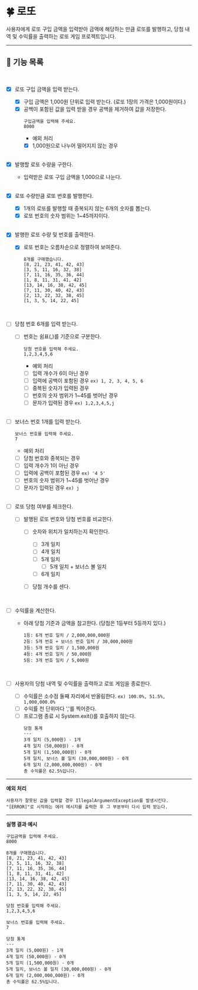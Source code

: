# 🍀 로또
사용자에게 로또 구입 금액을 입력받아 금액에 해당하는 만큼 로또를 발행하고, 당첨 내역 및 수익률을 출력하는 로또 게임 프로젝트입니다.

-------------
## 🚀 기능 목록

<br/>

- [X] 로또 구입 금액을 입력 받는다.
  - [X] 구입 금액은 1,000원 단위로 입력 받는다. (로또 1장의 가격은 1,000원이다.)
  - [X] 공백이 포함된 값을 입력 받을 경우 공백을 제거하여 값을 저장한다.
    ```
    구입금액을 입력해 주세요.
    8000
    ```
    - 예외 처리
    - [X] 1,000원으로 나누어 떨어지지 않는 경우
    
    <br/>
  
- [X] 발행할 로또 수량을 구한다.
  - 입력받은 로또 구입 금액을 1,000으로 나눈다.
    
  <br/>
  
- [X] 로또 수량만큼 로또 번호를 발행한다.
  - [X] 1개의 로또를 발행할 때 중복되지 않는 6개의 숫자를 뽑는다.
  - [X] 로또 번호의 숫자 범위는 1~45까지이다.
  
  <br/>

- [X] 발행한 로또 수량 및 번호를 출력한다.
  - [X] 로또 번호는 오름차순으로 정렬하여 보여준다.
    ```
    8개를 구매했습니다.
    [8, 21, 23, 41, 42, 43] 
    [3, 5, 11, 16, 32, 38] 
    [7, 11, 16, 35, 36, 44] 
    [1, 8, 11, 31, 41, 42] 
    [13, 14, 16, 38, 42, 45] 
    [7, 11, 30, 40, 42, 43] 
    [2, 13, 22, 32, 38, 45] 
    [1, 3, 5, 14, 22, 45]
    ```

    <br/>

- [ ] 당첨 번호 6개를 입력 받는다.
  - [ ] 번호는 쉼표(,)를 기준으로 구분한다.
    ```
    당첨 번호를 입력해 주세요.
    1,2,3,4,5,6
    ```
    - 예외 처리
    - [ ] 입력 개수가 6이 아닌 경우
    - [ ] 입력에 공백이 포함된 경우 `ex) 1, 2, 3, 4, 5, 6`
    - [ ] 중복된 숫자가 입력된 경우
    - [ ] 번호의 숫자 범위가 1~45를 벗어난 경우
    - [ ] 문자가 입력된 경우 `ex) 1,2,3,4,5,j`
    
    <br/>

- [ ] 보너스 번호 1개를 입력 받는다.
  ```
  보너스 번호를 입력해 주세요.
  7
  ```
  - 예외 처리
  - [ ] 당첨 번호와 중복되는 경우
  - [ ] 입력 개수가 1이 아닌 경우
  - [ ] 입력에 공백이 포함된 경우 `ex) '4 5'`
  - [ ] 번호의 숫자 범위가 1~45를 벗어난 경우
  - [ ] 문자가 입력된 경우 `ex) j`

  <br/>

- [ ] 로또 당첨 여부를 체크한다.
  - [ ] 발행된 로또 번호와 당첨 번호를 비교한다.
    - [ ] 숫자와 위치가 일치하는지 확인한다.
      - [ ] 3개 일치
      - [ ] 4개 일치
      - [ ] 5개 일치
        - [ ] 5개 일치 + 보너스 볼 일치
      - [ ] 6개 일치
    - [ ] 당첨 개수를 센다.
      
      <br/>

- [ ] 수익률을 계산한다.
  - 아래 당첨 기준과 금액을 참고한다. (당첨은 1등부터 5등까지 있다.)
    ```
    1등: 6개 번호 일치 / 2,000,000,000원
    2등: 5개 번호 + 보너스 번호 일치 / 30,000,000원
    3등: 5개 번호 일치 / 1,500,000원
    4등: 4개 번호 일치 / 50,000원
    5등: 3개 번호 일치 / 5,000원
    ```

    <br/>

- [ ] 사용자의 당첨 내역 및 수익률을 출력하고 로또 게임을 종료한다.
  - [ ] 수익률은 소수점 둘째 자리에서 반올림한다. `ex) 100.0%, 51.5%, 1,000,000.0%`
  - [ ] 수익률 천 단위마다 ','를 찍어준다.
  - [ ] 프로그램 종료 시 System.exit()를 호출하지 않는다.
    ```
    당첨 통계
    ---
    3개 일치 (5,000원) - 1개
    4개 일치 (50,000원) - 0개
    5개 일치 (1,500,000원) - 0개
    5개 일치, 보너스 볼 일치 (30,000,000원) - 0개
    6개 일치 (2,000,000,000원) - 0개
    총 수익률은 62.5%입니다.
    ```
-----------
**예외 처리**
```
사용자가 잘못된 값을 입력할 경우 IllegalArgumentException를 발생시킨다.
"[ERROR]"로 시작하는 에러 메시지를 출력한 후 그 부분부터 다시 입력 받는다.
```
---------------
**실행 결과 예시**
```
구입금액을 입력해 주세요.
8000

8개를 구매했습니다.
[8, 21, 23, 41, 42, 43]
[3, 5, 11, 16, 32, 38]
[7, 11, 16, 35, 36, 44]
[1, 8, 11, 31, 41, 42]
[13, 14, 16, 38, 42, 45]
[7, 11, 30, 40, 42, 43]
[2, 13, 22, 32, 38, 45]
[1, 3, 5, 14, 22, 45]

당첨 번호를 입력해 주세요.
1,2,3,4,5,6

보너스 번호를 입력해 주세요.
7

당첨 통계
---
3개 일치 (5,000원) - 1개
4개 일치 (50,000원) - 0개
5개 일치 (1,500,000원) - 0개
5개 일치, 보너스 볼 일치 (30,000,000원) - 0개
6개 일치 (2,000,000,000원) - 0개
총 수익률은 62.5%입니다.
```
